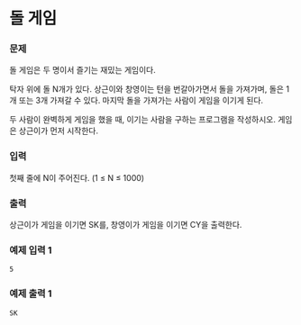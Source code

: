 # 돌 게임

### 문제

돌 게임은 두 명이서 즐기는 재밌는 게임이다.

탁자 위에 돌 N개가 있다. 상근이와 창영이는 턴을 번갈아가면서 돌을 가져가며, 돌은 1개 또는 3개 가져갈 수 있다. 마지막 돌을 가져가는 사람이 게임을 이기게 된다.

두 사람이 완벽하게 게임을 했을 때, 이기는 사람을 구하는 프로그램을 작성하시오. 게임은 상근이가 먼저 시작한다.

### 입력

첫째 줄에 N이 주어진다. (1 ≤ N ≤ 1000)

### 출력

상근이가 게임을 이기면 SK를, 창영이가 게임을 이기면 CY을 출력한다.

### 예제 입력 1

```
5
```

### 예제 출력 1

```
SK
```

